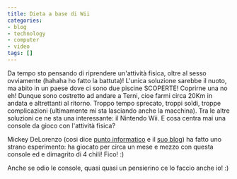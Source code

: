 ```yaml
---
title: Dieta a base di Wii
categories:
- blog
- technology
- computer
- video
tags: []
---
```

Da tempo sto pensando di riprendere un'attività fisica, oltre al sesso
ovviamente (hahaha ho fatto la battuta)! L'unica soluzione sarebbe il nuoto,
ma abito in un paese dove ci sono due piscine SCOPERTE! Coprirne una no eh!
Dunque sono costretto ad andare a Terni, cioe farmi circa 20Km in andata e
altrettanti al ritorno. Troppo tempo sprecato, troppi soldi, troppe
complicazioni (ultimamente mi sta lasciando anche la macchina). Tra le altre
soluzioni ce ne sta una interessante: il Nintendo Wii. E cosa centra mai una
console da gioco con l'attività fisica? 

Mickey DeLorenzo (cosi dice [punto informatico](http://punto-informatico.it/p.aspx?id=1857116)
e il [suo blog](http://www.wiinintendo.net/)) ha fatto uno strano esperimento: ha
giocato per circa un mese e mezzo con questa console ed e dimagrito di 4
chili! Fico! :)  
  
Anche se odio le console, quasi quasi un pensierino ce lo faccio anche io! :)

